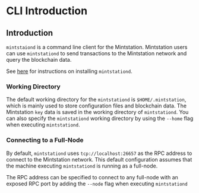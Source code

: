 # CLI Introduction

## Introduction

`mintstaiond` is a command line client for the Mintstation. Mintstation users can use `mintstationd` to send transactions to the Mintstation network and query the blockchain data.

See [here](cli/setup.md) for instructions on installing `mintstationd`.

### Working Directory <a href="#working-directory" id="working-directory"></a>

The default working directory for the `mintstationd` is `$HOME/.mintstation`, which is mainly used to store configuration files and blockchain data. The Mintstation `key` data is saved in the working directory of `mintstationd`. You can also specify the `mintstationd` working directory by using the `--home` flag when executing `mintstationd`.

### Connecting to a Full-Node

By default, `mintstationd` uses `tcp://localhost:26657` as the RPC address to connect to the Mintstation network. This default configuration assumes that the machine executing `mintstationd` is running as a full-node.

The RPC address can be specified to connect to any full-node with an exposed RPC port by adding the `--node` flag when executing `mintstationd`
